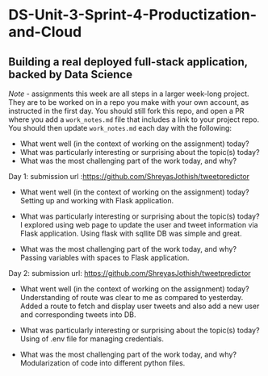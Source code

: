 # DS-Unit-3-Sprint-4-Productization-and-Cloud
Building a real deployed full-stack application, backed by Data Science
--------------------

*Note* - assignments this week are all steps in a larger week-long project. They
are to be worked on in a repo you make with your own account, as instructed in
the first day. You should still fork this repo, and open a PR where you add a
`work_notes.md` file that includes a link to your project repo. You should then
update `work_notes.md` each day with the following:

- What went well (in the context of working on the assignment) today?
- What was particularly interesting or surprising about the topic(s) today?
- What was the most challenging part of the work today, and why?

Day 1:
submission url :https://github.com/ShreyasJothish/tweetpredictor

- What went well (in the context of working on the assignment) today?
Setting up and working with Flask application.

- What was particularly interesting or surprising about the topic(s) today?
I explored using web page to update the user and tweet information via Flask application.
Using flask with sqllite DB was simple and great.

- What was the most challenging part of the work today, and why?
Passing variables with spaces to Flask application.

Day 2:
submission url: https://github.com/ShreyasJothish/tweetpredictor

- What went well (in the context of working on the assignment) today?
Understanding of route was clear to me as compared to yesterday.
Added a route to fetch and display user tweets and also add a new user and corresponding tweets into DB. 

- What was particularly interesting or surprising about the topic(s) today?
Using of .env file for managing credentials.

- What was the most challenging part of the work today, and why?
Modularization of code into different python files.
